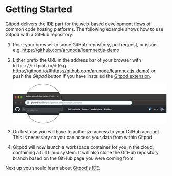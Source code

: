 # Getting Started

Gitpod delivers the IDE part for the web-based development flows of common code hosting platforms.
The following example shows how to use Gitpod with a GitHub repository.

1. Point your browser to some GitHub repository, pull request, or issue, e.g.
    <a href="https://github.com/arunoda/learnnextjs-demo" target="_blank">https://github.com/arunoda/learnnextjs-demo</a>
2. Either prefix the URL in the address bar of your browser with `https://gitpod.io/#` (e.g.
   https://gitpod.io/#https://github.com/arunoda/learnnextjs-demo) or push the _Gitpod_ button if you
   have installed the [Gitpod extension](/docs/20-browser-extension/).

   ![prefix github URL](./images/prefix-screenshot.png)

3. On first use you will have to authorize access to your GitHub account. This is necessary so you
   can access your data from within Gitpod.
4. Gitpod will now launch a workspace container for you in the cloud, containing a full Linux system.
   It will also clone the GitHub repository branch based on the GitHub page you were coming from.

Next up you should learn about [Gitpod's IDE](/docs/50_ide/).
